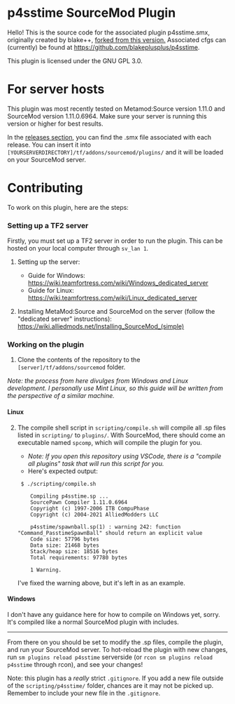 # p4sstime SourceMod Plugin

Hello! This is the source code for the associated plugin p4sstime.smx, originally created by blake++, [forked from this version.](https://github.com/blakeplusplus/p4sstime/releases/tag/v2.2.0) Associated cfgs can (currently) be found at https://github.com/blakeplusplus/p4sstime.

This plugin is licensed under the GNU GPL 3.0.

# For server hosts

This plugin was most recently tested on Metamod:Source version 1.11.0 and SourceMod version 1.11.0.6964. Make sure your server is running this version or higher for best results.

In the [releases section](https://github.com/prplnorangesoda/p4sstime-plugin/releases), you can find the .smx file associated with each release. You can insert it into `[YOURSERVERDIRECTORY]/tf/addons/sourcemod/plugins/` and it will be loaded on your SourceMod server.

# Contributing

To work on this plugin, here are the steps:

### Setting up a TF2 server

Firstly, you must set up a TF2 server in order to run the plugin. This can be hosted on your local computer through `sv_lan 1`.

1. Setting up the server:

   - Guide for Windows: https://wiki.teamfortress.com/wiki/Windows_dedicated_server
   - Guide for Linux: https://wiki.teamfortress.com/wiki/Linux_dedicated_server

2. Installing MetaMod:Source and SourceMod on the server (follow the "dedicated server" instructions): https://wiki.alliedmods.net/Installing_SourceMod_(simple)

### Working on the plugin

1. Clone the contents of the repository to the `[server]/tf/addons/sourcemod` folder.

_Note: the process from here divulges from Windows and Linux development. I personally use Mint Linux, so this guide will be written from the perspective of a similar machine._

#### Linux

2.  The compile shell script in `scripting/compile.sh` will compile all .sp files listed in `scripting/` to `plugins/`. With SourceMod, there should come an executable named `spcomp`, which will compile the plugin for you.

    - _Note: If you open this repository using VSCode, there is a "compile all plugins" task that will run this script for you._
    - Here's expected output:

    ```
     $ ./scripting/compile.sh

    	Compiling p4sstime.sp ...
    	SourcePawn Compiler 1.11.0.6964
    	Copyright (c) 1997-2006 ITB CompuPhase
    	Copyright (c) 2004-2021 AlliedModders LLC

    	p4sstime/spawnball.sp(1) : warning 242: function "Command_PasstimeSpawnBall" should return an explicit value
    	Code size: 57796 bytes
    	Data size: 21468 bytes
    	Stack/heap size: 18516 bytes
    	Total requirements: 97780 bytes

    	1 Warning.
    ```

    I've fixed the warning above, but it's left in as an example.

#### Windows

I don't have any guidance here for how to compile on Windows yet, sorry. It's compiled like a normal SourceMod plugin with includes.

---

From there on you should be set to modify the .sp files, compile the plugin, and run your SourceMod server. To hot-reload the plugin with new changes, run `sm plugins reload p4sstime` serverside (or `rcon sm plugins reload p4sstime` through rcon), and see your changes!

Note: this plugin has a _really_ strict `.gitignore`. If you add a new file outside of the `scripting/p4sstime/` folder, chances are it may not be picked up. Remember to include your new file in the `.gitignore`.
